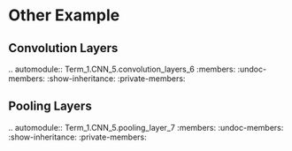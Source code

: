Other Example
=============


Convolution Layers
------------------

.. automodule:: Term_1.CNN_5.convolution_layers_6
   :members:
   :undoc-members:
   :show-inheritance:
   :private-members:

Pooling Layers
--------------

.. automodule:: Term_1.CNN_5.pooling_layer_7
   :members:
   :undoc-members:
   :show-inheritance:
   :private-members: